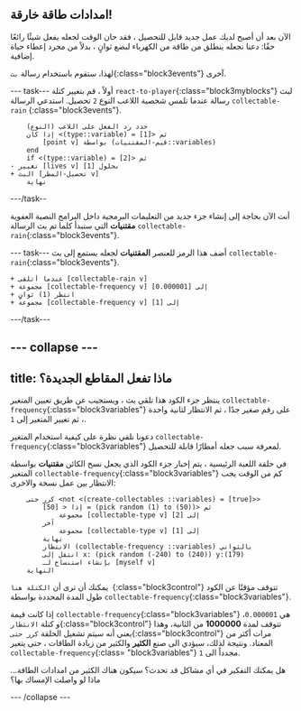 ## امدادات طاقة خارقة!

الآن بعد أن أصبح لديك عمل جديد قابل للتحصيل ، فقد حان الوقت لجعله يفعل شيئًا رائعًا حقًا: دعنا نجعله ينطلق من طاقة من الكهرباء لبضع ثوانٍ ، بدلاً من مجرد إعطاء حياة إضافية.

لهذا، ستقوم باستخدام رسالة `بث`{:class="block3events"} آخرى.

\--- task\--- أولاً ، قم بتغيير كتلة `react-to-player`{:class="block3myblocks"} لبث رسالة عندما تلمس شخصية اللاعب النوع `2` تحصيل. استدعي الرسالة ` collectable-rain ` {:class="block3events"}.

```blocks3
    حدد رد الفعل على اللاعب (النوع)
    إذا كان <(type::variable) = [1]> ثم
        [point v] بواسطة (قيم-المقتنيات::variables)
    end
    if <(type::variable) = [2]> ثم
- تغيير [lives v] بحلول [1]    
+ البث [تحصيل-المطر v]
    نهاية
```

\---/task--

أنت الآن بحاجة إلى إنشاء جزء جديد من التعليمات البرمجية داخل البرامج النصية العفوية **مقتنيات** التي ستبدأ كلما تم بث الرسالة `collectable-rain`{:class="block3events"}.

\--- task\--- أضف هذا الرمز للعنصر **المقتنيات** لجعله يستمع إلى بث `collectable-rain`{:class="block3events"}.

```blocks3
+ عندما أتلقى [collectable-rain v]
+ مجموعة [collectable-frequency v] إلى [0.000001]
+ انتظر (1) ثوانٍ
+ مجموعة [collectable-frequency v] إلى [1]
```

\---/task\---

## \--- collapse \---

## title: ماذا تفعل المقاطع الجديدة؟

ينتظر جزء الكود هذا تلقي بث ، ويستجيب عن طريق تعيين المتغير `collectable-frequency`{:class="block3variables"} على رقم صغير جدًا ، ثم الانتظار لثانية واحدة ، ثم تغيير المتغير إلى `1`.

دعونا نلقي نظرة على كيفية استخدام المتغير `collectable-frequency`{:class="block3variables"} لمعرفة سبب جعله أمطارًا قابلة للتحصيل.

في حلقة اللعبة الرئيسية ، يتم إخبار جزء الكود الذي يجعل نسخ الكائن **مقتنيات** بواسطة المتغير `collectable-frequency`{:class="block3variables"} كم من الوقت يجب الانتظار بين عمل نسخة والاخرى:

```blocks3
    كرر حتى <not <(create-collectables ::variables) = [true]>>
        إذا < [50] = (pick random (1) to (50))> ثم
            مجموعة [collectable-type v] إلى [2]
        آخر
            مجموعة [collectable-type v] إلى [1]
        نهاية
        الانتظار (collectable-frequency ::variables) بالثواني
        انتقل إلى x: (pick random (-240) to (240)) y:(179)
        بإنشاء استنساخ لـ [myself v]
    النهاية
```

يمكنك أن ترى أن `الكتلة هنا `{:class="block3control"} تتوقف مؤقتًا عن الكود طول المدة المحددة بواسطة `collectable-frequency`{:class="block3variables"}.

إذا كانت قيمة `collectable-frequency`{:class="block3variables"} هي `0.000001`، و كتلة `الانتظار`{:class="block3control"} تتوقف لمدة **1000000** من الثانية، وهذا يعني أنه سيتم تشغيل الحلقة `كرر حتى`{:class="block3control"} مرات أكثر من المعتاد. ونتيجة لذلك، سيؤدي الى صنع **الكثير** والكثير من زيادة الطاقات ، حتى يتغير `collectable-frequency`{:class= "block3variables"} مجدداً الى `1`.

هل يمكنك التفكير في أي مشاكل قد تحدث؟ سيكون هناك الكثير من امدادات الطاقة…ماذا لو واصلت الإمساك بها؟

\--- /collapse \---